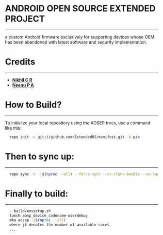 # ANDROID OPEN SOURCE EXTENDED PROJECT 
--------------------------------------

a custom Android firmware exclusively for supporting devices whose
OEM has been abandoned with latest software and security implementation.

# Credits
---------
* [**Nikhil C R**](https://www.linkedin.com/in/nikhil-c-r-9153b162)
* [**Neenu P A**](https://www.linkedin.com/in/neenu-p-a-291045b8)


# How to Build?
-------------

To initialize your local repository using the AOSEP trees, use a 
command like this:

```bash
  repo init -u git://github.com/ExtendedOS/manifest.git -b pie
```
  
# Then to sync up:
----------------

```bash
  repo sync -c -j$(nproc --all) --force-sync --no-clone-bundle --no-tags
```

# Finally to build:
-----------------

```bash
  . build/envsetup.sh
  lunch aosp_device_codename-userdebug
  mka aosep -j$(nproc --all)
  where j$ denotes the number of available cores
  ...
